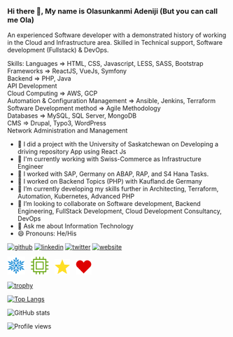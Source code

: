 ### Hi there 👋, My name is Olasunkanmi Adeniji (But you can call me Ola)
An experienced Software developer with a demonstrated history of working in the Cloud and Infrastructure area. Skilled in Technical support, Software development (Fullstack) & DevOps. 

Skills: Languages => HTML, CSS, Javascript, LESS, SASS, Bootstrap  <br>
Frameworks => ReactJS, VueJs, Symfony <br>
Backend => PHP, Java  <br>
API Development  <br>
Cloud Computing => AWS, GCP  <br>
Automation & Configuration Management => Ansible, Jenkins, Terraform <br>
Software Development method => Agile Methodology   <br>
Databases => MySQL, SQL Server, MongoDB <br>
CMS => Drupal, Typo3, WordPress <br>
Network Administration and Management <br>

- 🔭 I did a project with the University of Saskatchewan on Developing a driving repository App using React Js
- 🔭 I'm currently working with Swiss-Commerce as Infrastructure Engineer
- 🔭 I worked with SAP, Germany on ABAP, RAP, and S4 Hana Tasks.
- 🔭 I worked on Backend Topics (PHP) with Kaufland.de Germany
- 🌱 I’m currently developing my skills further in Architecting, Terraform, Automation, Kubernetes, Advanced PHP 
- 👯 I’m looking to collaborate on Software development, Backend Engineering, FullStack Development, Cloud Development Consultancy, DevOps
- 💬 Ask me about Information Technology 
- 😄 Pronouns: He/His 


[<img src='https://cdn.jsdelivr.net/npm/simple-icons@3.0.1/icons/github.svg' alt='github' height='40'>](https://github.com/dolpazinho)  [<img src='https://cdn.jsdelivr.net/npm/simple-icons@3.0.1/icons/linkedin.svg' alt='linkedin' target="_blank" height='40'>](https://www.linkedin.com/in/dolpaz/)  [<img src='https://cdn.jsdelivr.net/npm/simple-icons@3.0.1/icons/twitter.svg' alt='twitter' target="_blank" height='40'>](https://twitter.com/dolpaz)  [<img src='https://cdn.jsdelivr.net/npm/simple-icons@3.0.1/icons/icloud.svg' alt='website' target="_blank" height='40'>](https://stackoverflow.com/users/4301382/olasunkanmi)  

<a href='https://archiveprogram.github.com/'><img src='https://raw.githubusercontent.com/acervenky/animated-github-badges/master/assets/acbadge.gif' width='40' height='40'></a> <a href='https://docs.github.com/en/developers'><img src='https://raw.githubusercontent.com/acervenky/animated-github-badges/master/assets/devbadge.gif' width='40' height='40'></a> <a href='https://stars.github.com/'><img src='https://raw.githubusercontent.com/acervenky/animated-github-badges/master/assets/starbadge.gif' width='35' height='35'></a> <a href='https://docs.github.com/en/github/supporting-the-open-source-community-with-github-sponsors'><img src='https://raw.githubusercontent.com/acervenky/animated-github-badges/master/assets/sponsorbadge.gif' width='35' height='35'></a> 

[![trophy](https://github-profile-trophy.vercel.app/?username=dolpazinho)](https://github.com/ryo-ma/github-profile-trophy)

[![Top Langs](https://github-readme-stats.vercel.app/api/top-langs/?username=dolpazinho)](https://github.com/anuraghazra/github-readme-stats)

![GitHub stats](https://github-readme-stats.vercel.app/api?username=dolpazinho&show_icons=true)  

![Profile views](https://gpvc.arturio.dev/dolpazinho)  
